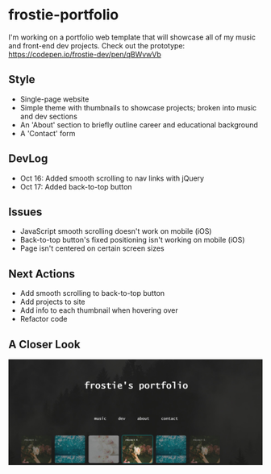 # frostie-portfolio
I'm working on a portfolio web template that will showcase all of my music and front-end dev projects. Check out the prototype: https://codepen.io/frostie-dev/pen/qBWvwVb

## Style
- Single-page website
- Simple theme with thumbnails to showcase projects; broken into music and dev sections
- An 'About' section to briefly outline career and educational background
- A 'Contact' form

## DevLog
- Oct 16: Added smooth scrolling to nav links with jQuery
- Oct 17: Added back-to-top button

## Issues
- JavaScript smooth scrolling doesn't work on mobile (iOS)
- Back-to-top button's fixed positioning isn't working on mobile (iOS)
- Page isn't centered on certain screen sizes

## Next Actions
- Add smooth scrolling to back-to-top button
- Add projects to site
- Add info to each thumbnail when hovering over
- Refactor code

## A Closer Look

![alt_text](https://github.com/frostie/frostie-portfolio/blob/master/frostie-portfolio%20(2).jpg)
